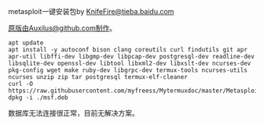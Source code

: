 metasploit一键安装包by KnifeFire@tieba.baidu.com

原版由Auxilus@github.com制作。

```shell
apt update
apt install -y autoconf bison clang coreutils curl findutils git apr apr-util libffi-dev libgmp-dev libpcap-dev postgresql-dev readline-dev libsqlite-dev openssl-dev libtool libxml2-dev libxslt-dev ncurses-dev pkg-config wget make ruby-dev libgrpc-dev termux-tools ncurses-utils ncurses unzip zip tar postgresql termux-elf-cleaner
curl -O https://raw.githubusercontent.com/myfreess/Mytermuxdoc/master/Metasploit/msf.deb
dpkg -i ./msf.deb
```

数据库无法连接很正常，目前无解决方案。

